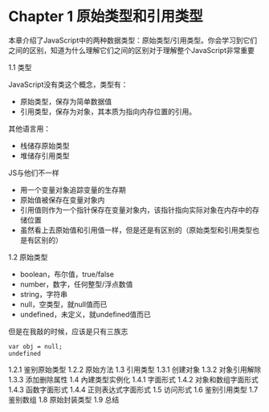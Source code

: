 # Chapter 1  原始类型和引用类型


本章介绍了JavaScript中的两种数据类型：原始类型/引用类型。你会学习到它们之间的区别，知道为什么理解它们之间的区别对于理解整个JavaScript非常重要

1.1 类型

JavaScript没有类这个概念，类型有：
- 原始类型，保存为简单数据值
- 引用类型，保存为对象，其本质为指向内存位置的引用。

其他语言用：
- 栈储存原始类型
- 堆储存引用类型

JS与他们不一样
- 用一个变量对象追踪变量的生存期
- 原始值被保存在变量对象内
- 引用值则作为一个指针保存在变量对象内，该指针指向实际对象在内存中的存储位置
- 虽然看上去原始值和引用值一样，但是还是有区别的（原始类型和引用类型也是有区别的）

1.2 原始类型

- boolean，布尔值，true/false
- number，数字，任何整型/浮点数值
- string，字符串
- null，空类型，就null值而已
- undefined，未定义，就undefined值而已

但是在我敲的时候，应该是只有三族志

```
var obj = null;
undefined
```



1.2.1 鉴别原始类型
1.2.2 原始方法
1.3 引用类型
1.3.1 创建对象
1.3.2 对象引用解除
1.3.3 添加删除属性
1.4 內建类型实例化
1.4.1 字面形式
1.4.2 对象和数组字面形式
1.4.3 函数字面形式
1.4.4 正则表达式字面形式
1.5 访问形式
1.6 鉴别引用类型
1.7 鉴别数组
1.8 原始封装类型
1.9 总结